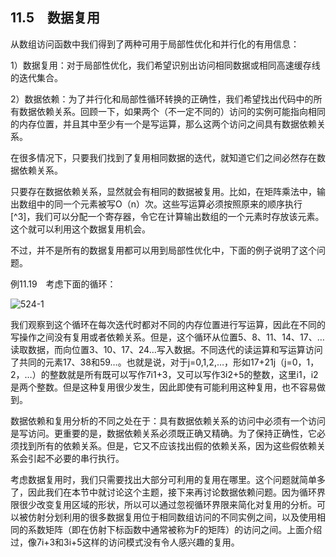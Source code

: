 ## 11.5　数据复用

从数组访问函数中我们得到了两种可用于局部性优化和并行化的有用信息：

1）数据复用：对于局部性优化，我们希望识别出访问相同数据或相同高速缓存线的迭代集合。

2）数据依赖：为了并行化和局部性循环转换的正确性，我们希望找出代码中的所有数据依赖关系。回顾一下，如果两个（不一定不同的）访问的实例可能指向相同的内存位置，并且其中至少有一个是写运算，那么这两个访问之间具有数据依赖关系。

在很多情况下，只要我们找到了复用相同数据的迭代，就知道它们之间必然存在数据依赖关系。

只要存在数据依赖关系，显然就会有相同的数据被复用。比如，在矩阵乘法中，输出数组中的同一个元素被写O（n）次。这些写运算必须按照原来的顺序执行[^3]，我们可以分配一个寄存器，令它在计算输出数组的一个元素时存放该元素。这个就可以利用这个数据复用机会。

不过，并不是所有的数据复用都可以用到局部性优化中，下面的例子说明了这个问题。

例11.19　考虑下面的循环：

![524-1](../Images/image04901.jpeg)

我们观察到这个循环在每次迭代时都对不同的内存位置进行写运算，因此在不同的写操作之间没有复用或者依赖关系。但是，这个循环从位置5、8、11、14、17、…读取数据，而向位置3、10、17、24…写入数据。不同迭代的读运算和写运算访问了共同的元素17、38和59…。也就是说，对于j=0,1,2,…，形如17+21j（j=0，1，2，…）的整数就是所有既可以写作7i1+3，又可以写作3i2+5的整数，这里i1，i2是两个整数。但是这种复用很少发生，因此即使有可能利用这种复用，也不容易做到。

数据依赖和复用分析的不同之处在于：具有数据依赖关系的访问中必须有一个访问是写访问。更重要的是，数据依赖关系必须既正确又精确。为了保持正确性，它必须找到所有的依赖关系。但是，它又不应该找出假的依赖关系，因为这些假依赖关系会引起不必要的串行执行。

考虑数据复用时，我们只需要找出大部分可利用的复用在哪里。这个问题就简单多了，因此我们在本节中就讨论这个主题，接下来再讨论数据依赖问题。因为循环界限很少改变复用区域的形状，所以可以通过忽视循环界限来简化对复用的分析。可以被仿射分划利用的很多数据复用位于相同数组访问的不同实例之间，以及使用相同的系数矩阵（即在仿射下标函数中通常被称为F的矩阵）的访问之间。上面介绍过，像7i+3和3i+5这样的访问模式没有令人感兴趣的复用。